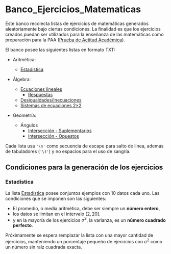 # Banco_Ejercicios_Matematicas

Este banco recolecta listas de ejercicios de matemáticas generados aleatoriamente bajo ciertas condiciones. La finalidad es que los ejercicios creados puedan ser utilizados para la enseñanza de las matemáticas como preparación para la PAA ([Prueba de Actitud Académica](https://latam.collegeboard.org/paa/)).

El banco posee las siguientes listas en formato TXT:
* Aritmética:
	* [Estadística](/Estadística/ejercicios.txt)
* Álgebra:
	* [Ecuaciones lineales](/Álgebra/Ecuaciones_lineales/ecuaciones.txt)
		* [Respuestas](/Álgebra/Ecuaciones_lineales/ecuaciones_respuestas.txt)
	* [Desigualdades/Inecuaciones](/Álgebra/Desigualdades/desigualdades.txt)
	* [Sistemas de ecuaciones 2$\times$2](/Álgebra/Sistemas_de_ecuaciones/sistemas_ec.txt)

* Geometría:
	* Ángulos
		* [Intersección - Suplementarios](/Geometría/Ángulos/Interseccion-Paralelas/Suplementarios.txt)
		* [Intersección - Opuestos](/Geometría/Ángulos/Interseccion-Paralelas/Opuestos.txt)

Cada lista usa `'\n'` como secuencia de escape para salto de linea, además de tabuladores (`'\t'`) y no espacios para el uso de sangría.

## Condiciones para la generación de los ejercicios

### Estadística

La lista [Estadística](/Estadística/ejercicios.txt) posee conjuntos ejemplos con 10 datos cada uno. Las condiciones que se imponen son las siguientes:

* El promedio, o medía aritmética, debe ser siempre un **número entero**,
* los datos se limitan en el intervalo $[2,20]$.
* y en la mayoría de los ejercicios $\sigma^2$, la varianza, es un **número cuadrado perfecto**.

Próximamente se espera remplazar la lista con una mayor cantidad de ejercicios, manteniendo un porcentaje pequeño de ejercicios con $\sigma^2$ como un número sin raíz cuadrada exacta.
